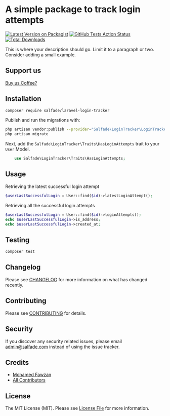 # A simple package to track login attempts

[![Latest Version on Packagist](https://img.shields.io/packagist/v/salfade/laravel-login-tracker.svg?style=flat-square)](https://packagist.org/packages/salfade/laravel-login-tracker)
[![GitHub Tests Action Status](https://img.shields.io/github/workflow/status/salfade/laravel-login-tracker/run-tests?label=tests)](https://github.com/salfade/laravel-login-tracker/actions?query=workflow%3Arun-tests+branch%3Amaster)
[![Total Downloads](https://img.shields.io/packagist/dt/salfade/laravel-login-tracker.svg?style=flat-square)](https://packagist.org/packages/salfade/laravel-login-tracker)


This is where your description should go. Limit it to a paragraph or two. Consider adding a small example.

## Support us
[Buy us Coffee?](http://paypal.me/MohamedFawzan)


## Installation
```bash
composer require salfade/laravel-login-tracker
```

Publish and run the migrations with:
```bash
php artisan vendor:publish --provider="Salfade\LoginTracker\LoginTrackerServiceProvider" --tag="migrations"
php artisan migrate
```
Next, add the `Salfade\LoginTracker\Traits\HasLoginAttempts` trait to your `User` Model. 
```php
    use Salfade\LoginTracker\Traits\HasLoginAttempts;
```

## Usage
Retrieving the latest successful login attempt
``` php
$userLastSuccessfulLogin = User::find($id)->latestLoginAttempt();
```

Retrieving all the successful login attempts
``` php
$userLastSuccessfulLogin = User::find($id)->loginAttempts();
echo $userLastSuccessfulLogin->is_address;
echo $userLastSuccessfulLogin->created_at;
```


## Testing

``` bash
composer test
```

## Changelog

Please see [CHANGELOG](CHANGELOG.md) for more information on what has changed recently.

## Contributing

Please see [CONTRIBUTING](CONTRIBUTING.md) for details.

## Security

If you discover any security related issues, please email admin@salfade.com instead of using the issue tracker.

## Credits

- [Mohamed Fawzan](https://github.com/fawzanm)
- [All Contributors](../../contributors)

## License

The MIT License (MIT). Please see [License File](LICENSE.md) for more information.
